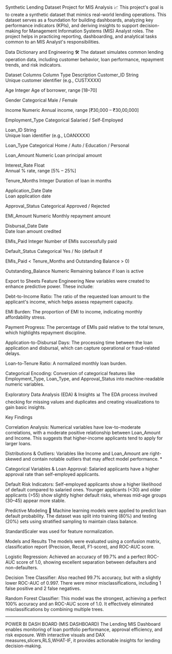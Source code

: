 Synthetic Lending Dataset Project for MIS Analysis 📈
This project's goal is to create a synthetic dataset that mimics real-world lending operations. This dataset serves as a foundation for building dashboards, analyzing key performance indicators (KPIs), and deriving insights to support decision-making for Management Information Systems (MIS) Analyst roles. The project helps in practicing reporting, dashboarding, and analytical tasks common to an MIS Analyst's responsibilities.


Data Dictionary and Engineering 🛠️
The dataset simulates common lending operation data, including customer behavior, loan performance, repayment trends, and risk indicators.

Dataset Columns
Column	Type	Description
Customer_ID	String	
Unique customer identifier (e.g., CUSTXXXX) 


Age	Integer	
Age of borrower, range [18–70] 


Gender	Categorical	
Male / Female 

Income	Numeric	
Annual income, range [₹30,000 – ₹30,00,000] 


Employment_Type	Categorical	
Salaried / Self-Employed 

Loan_ID	String	
Unique loan identifier (e.g., LOANXXXX) 


Loan_Type	Categorical	
Home / Auto / Education / Personal 

Loan_Amount	Numeric	
Loan principal amount 

Interest_Rate	Float	
Annual % rate, range [5% – 25%] 


Tenure_Months	Integer	
Duration of loan in months 

Application_Date	Date	
Loan application date 

Approval_Status	Categorical	
Approved / Rejected 

EMI_Amount	Numeric	
Monthly repayment amount 

Disbursal_Date	Date	
Date loan amount credited 

EMIs_Paid	Integer	
Number of EMIs successfully paid 

Default_Status	Categorical	
Yes / No (default if 

EMIs_Paid < Tenure_Months and Outstanding Balance > 0) 


Outstanding_Balance	Numeric	
Remaining balance if loan is active 


Export to Sheets
Feature Engineering
New variables were created to enhance predictive power. These include:


Debt-to-Income Ratio: The ratio of the requested loan amount to the applicant's income, which helps assess repayment capacity.


EMI Burden: The proportion of EMI to income, indicating monthly affordability stress.


Payment Progress: The percentage of EMIs paid relative to the total tenure, which highlights repayment discipline.


Application-to-Disbursal Days: The processing time between the loan application and disbursal, which can capture operational or fraud-related delays.


Loan-to-Tenure Ratio: A normalized monthly loan burden.


Categorical Encoding: Conversion of categorical features like Employment_Type, Loan_Type, and Approval_Status into machine-readable numeric variables.

Exploratory Data Analysis (EDA) & Insights 📊
The EDA process involved checking for missing values and duplicates and creating visualizations to gain basic insights.


Key Findings

Correlation Analysis: Numerical variables have low-to-moderate correlations, with a moderate positive relationship between Loan_Amount and Income. This suggests that higher-income applicants tend to apply for larger loans.



Distributions & Outliers: Variables like Income and Loan_Amount are right-skewed and contain notable outliers that may affect model performance. * 

Categorical Variables & Loan Approval: Salaried applicants have a higher approval rate than self-employed applicants.


Default Risk Indicators: Self-employed applicants show a higher likelihood of default compared to salaried ones. Younger applicants (<30) and older applicants (>55) show slightly higher default risks, whereas mid-age groups (30–45) appear more stable.


Predictive Modeling 🤖
Machine learning models were applied to predict loan default probability. The dataset was split into training (80%) and testing (20%) sets using stratified sampling to maintain class balance. 


StandardScaler was used for feature normalization.

Models and Results
The models were evaluated using a confusion matrix, classification report (Precision, Recall, F1-score), and ROC-AUC score.


Logistic Regression: Achieved an accuracy of 99.7% and a perfect ROC-AUC score of 1.0, showing excellent separation between defaulters and non-defaulters.



Decision Tree Classifier: Also reached 99.7% accuracy, but with a slightly lower ROC-AUC of 0.997. There were minor misclassifications, including 1 false positive and 2 false negatives.




Random Forest Classifier: This model was the strongest, achieving a perfect 100% accuracy and an ROC-AUC score of 1.0. It effectively eliminated misclassifications by combining multiple trees.



------------------------------------------------------------------------------------------------------------------------------------------------------------------------------------------------------------------


  POWER BI DASH BOARD (MIS DASHBOARD)
  The Lending MIS Dashboard enables monitoring of loan portfolio performance, approval efficiency, and risk exposure. With interactive visuals and DAX measures,slicers,RLS,WHAT-IF, it provides actionable insights for lending decision-making. 
